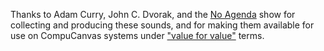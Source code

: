 
Thanks to Adam Curry, John C. Dvorak, and the [No Agenda](http://www.noagendashow.com/)
show for collecting and producing these sounds,
and for making them available for use on CompuCanvas systems
under ["value for value"](http://dvorak.org/na/) terms.
